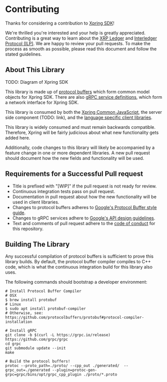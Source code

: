 # Contributing

Thanks for considering a contribution to [Xpring SDK](https://github.com/xpring-eng/xpring-sdk)!

We're thrilled you're interested and your help is greatly appreciated. Contributing is a great way to learn about the [XRP Ledger](https://xrpl.org) and [Interledger Protocol (ILP)](https://interledger.org/). We are happy to review your pull requests. To make the process as smooth as possible, please read this document and follow the stated guidelines.

## About This Library

TODO: Diagram of Xpring SDK

This library is made up of [protocol buffers](https://developers.google.com/protocol-buffers) which form common model objects for Xpring SDK. There are also [gRPC service definitions](https://grpc.io), which form a network interface for  Xpring SDK.

This library is consumed by both the [Xpring Common JavaScript](https://github.com/xpring-eng/xpring-common-js), the server side component (TODO: link), and the [language specific client libraries](https://github.com/xpring-eng/xpring-sdk#client-side-libraries).

This library is widely consumed and must remain backwards compatible. Therefore, Xpring will be fairly judicious about what new functionality gets added here.

Additionally, code changes to this library will likely be accompanied by a feature change in one or more dependent libraries. A new pull request should document how the new fields and functionality will be used.

## Requirements for a Successful Pull request

- Title is prefixed with "[WIP]" if the pull request is not ready for review.
- Continuous integration tests pass on pull request.
- Documentation in pull request about how the new functionality will be used in client libraries.
- Changes to protocol buffers adheres to [Google's Protocol Buffer style guide](https://developers.google.com/protocol-buffers/docs/style).
- Changes to gRPC services adhere to [Google's API design guidelines](https://cloud.google.com/apis/design/).
- Text and comments of pull request adhere to the [code of conduct](CODE_OF_CONDUCT.md) for this repository.

## Building The Library

Any successful compilation of protocol buffers is sufficient to prove this library builds. By default, the protocol buffer compiler compiles to C++ code, which is what the continuous integration build for this library also uses.

The following commands should bootstrap a developer environment:
```
# Install Protocol Buffer Compiler
# OSX
$ brew install protobuf
# Linux
$ sudo apt install protobuf-compiler
# Otherwise, see: https://github.com/protocolbuffers/protobuf#protocol-compiler-installation

# Install gRPC
git clone -b $(curl -L https://grpc.io/release) https://github.com/grpc/grpc
cd grpc
git submodule update --init
make

# Build the protocol buffers!
protoc --proto_path=./proto/ --cpp_out ./generated/  --grpc_out=./generated --plugin=protoc-gen-grpc=grpc/bins/opt/grpc_cpp_plugin ./proto/*.proto
```
